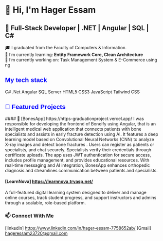 # 👋  Hi, I'm Hager Essam
## 💼 Full-Stack Developer | .NET | Angular | SQL | C#


🎓 I graduated from the Faculty of Computers & Information.  
🌱 I’m currently learning: **Entity Framework Core, Clean Architecture**  
🔭 I’m currently working on: Task Management System & E-Commerce using ng


<h2 style="color:blue; font-family:Arial;">My tech stack</h2>
C#
.Net
Angular
SQL Server
HTML5
CSS3
JavaScript
Tailwind CSS

<h2 style="color:blue; font-family:Arial;"> 🚀 Featured Projects</h2>
#### 🦴 [BonesApp] https://https-graduationproject.vercel.app/
I was responsible for developing the frontend of Boneify using Angular, that is an intelligent medical web application that connects patients with bone specialists and assists in early fracture detection using AI. It features a deep learning model based on Convolutional Neural Networks (CNN) to analyze X-ray images and detect bone fractures . Users can register as patients or specialists, and chat securely. Specialists verify their credentials through certificate uploads. The app uses JWT authentication for secure access, includes profile management, and provides educational resources. With real-time messaging and AI integration, BonesApp enhances orthopedic diagnosis and streamlines communication between patients and specialists.

#### [LearnNova] https://learnnova.tryasp.net/
A full-featured digital learning system designed to deliver and manage online courses, track student progress, and support instructors and admins through a scalable, role-based platform.


### 📫 Connect With Me 
[linkedIn] https://www.linkedin.com/in/hager-essam-7758652ab/
[Gmail] hageressam23720@gmail.com
